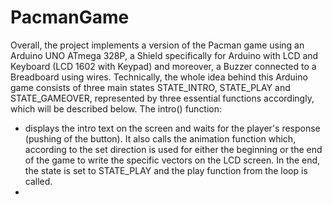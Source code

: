 # PacmanGame
Overall, the project implements a version of the Pacman game using an Arduino UNO ATmega 328P, a Shield specifically for Arduino with LCD and Keyboard (LCD 1602 with Keypad) and moreover, a Buzzer connected to a Breadboard using wires.
Technically, the whole idea behind this Arduino game consists of three main states STATE_INTRO, STATE_PLAY and STATE_GAMEOVER, represented by three essential functions accordingly, which will be described below.
The intro() function:
  - displays the intro text on the screen and waits for the player's response (pushing of the button). It also calls the animation function which, according to the set direction is used for either the beginning or the end of the game to write the specific vectors on the LCD screen. In the end, the state is set to STATE_PLAY and the play function from the loop is called.
  -  
